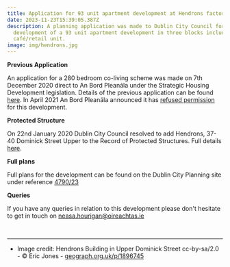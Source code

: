 ```yaml
---
title: Application for 93 unit apartment development at Hendrons factory site
date: 2023-11-23T15:39:05.387Z
description: A planning application was made to Dublin City Council for the
  development of a 93 unit apartment development in three blocks including a
  café/retail unit.
image: img/hendrons.jpg
---
```

**Previous Application** 

An application for a 280 bedroom co-living scheme was made on 7th December 2020 direct to An Bord Pleanála under the Strategic Housing Development legislation.  Details of the previous application can be found [here](/post/public-meeting-on-280-bed-co-living-development-at-hendrons-site/).  In  April 2021 An Bord Pleanála announced it has [refused permission](https://neasahourigan.com/docs/ABP-Hendrons-Refusal.pdf) for this development.

**Protected Structure**

On 22nd January 2020 Dublin City Council resolved to add Hendrons, 37-40 Dominick Street Upper to the Record of Protected Structures.  Full details [here](https://councilmeetings.dublincity.ie/documents/s27161/38%20Addition%20to%20RPS%20of%20Hendrons%20PF%202020-01-20%20FINAL.pdf).

**Full plans**

Full plans for the development can be found on the Dublin City Planning site under reference [4790/23](https://planning.agileapplications.ie/dublincity/application-details/158532)

**Queries**

If you have any queries in relation to this development please don't hesitate to get in touch on [neasa.hourigan@oireachtas.ie](mailto:neasa.hourigan@oireachtas.ie?subject=Hendrons%20development&body=Dear%20Neasa%2C%0D%0A)

<br><hr/>

* Image credit: Hendrons Building in Upper Dominick Street cc-by-sa/2.0 - © Eric Jones - [geograph.org.uk/p/1896745](https://geograph.org.uk/p/1896745)